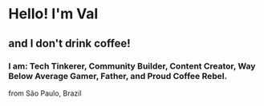 # Hello! I'm Val
## and I don't drink coffee!
### I am: **Tech Tinkerer**, **Community Builder**, **Content Creator**, **Way Below Average Gamer**, **Father**, and **Proud Coffee Rebel**.
from São Paulo, Brazil

<!--
**valdecircarvalho/valdecircarvalho** is a ✨ _special_ ✨ repository because its `README.md` (this file) appears on your GitHub profile.

Here are some ideas to get you started:

- 🔭 I’m currently working on ...
- 🌱 I’m currently learning ...
- 👯 I’m looking to collaborate on ...
- 🤔 I’m looking for help with ...
- 💬 Ask me about ...
- 📫 How to reach me: ...
- 😄 Pronouns: ...
- ⚡ Fun fact: ...
-->
